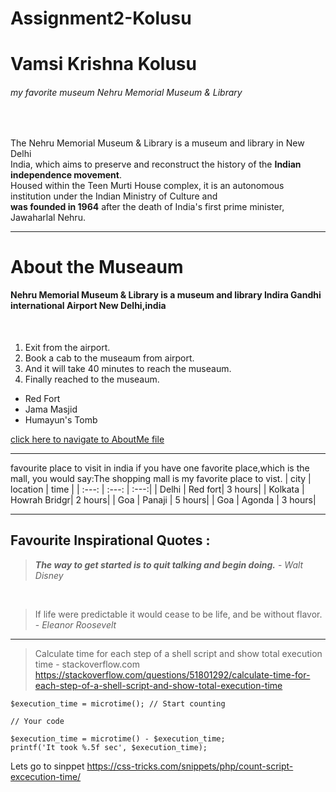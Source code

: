 # Assignment2-Kolusu


# Vamsi Krishna Kolusu

###### my favorite museum Nehru Memorial Museum & Library 

<br>

The Nehru Memorial Museum & Library is a museum and library in New Delhi <br> India, which aims to preserve and reconstruct the history of the **Indian independence movement**.<br> Housed within the Teen Murti House complex, it is an autonomous institution under the Indian Ministry of Culture and <br>
**was founded in 1964** after the death of India's first prime minister, Jawaharlal Nehru. 

---

# About the Museaum
#### Nehru Memorial Museum & Library is a museum and library Indira Gandhi international Airport New Delhi,india
<br>


1. Exit from the airport.
2. Book a cab to the museaum from airport.
3. And it will take 40 minutes to reach the museaum.
4. Finally reached to the museaum.

*  Red Fort
*  Jama Masjid
*  Humayun's Tomb

[click here to navigate to AboutMe file](AboutMe.md)

---
  favourite place to visit in india if you have one favorite place,which is the mall, you would say:The shopping mall is my favorite place to vist.
| city |  location |  time  |
| :---: |  :---:  | :---:|
| Delhi |   Red fort| 3 hours|
| Kolkata | Howrah Bridgr| 2 hours|
|  Goa |  Panaji |  5 hours|
| Goa | Agonda | 3 hours|


------
## Favourite Inspirational Quotes :
> ***The way to get started is to quit talking and begin doing.*** - *Walt Disney*
<br>

> If life were predictable it would cease to be life, and be without flavor. - *Eleanor Roosevelt*


---------

> Calculate time for each step of a shell script and show total execution time - stackoverflow.com <https://stackoverflow.com/questions/51801292/calculate-time-for-each-step-of-a-shell-script-and-show-total-execution-time>

```
$execution_time = microtime(); // Start counting

// Your code

$execution_time = microtime() - $execution_time;
printf('It took %.5f sec', $execution_time);

```

Lets go to sinppet <https://css-tricks.com/snippets/php/count-script-excecution-time/>